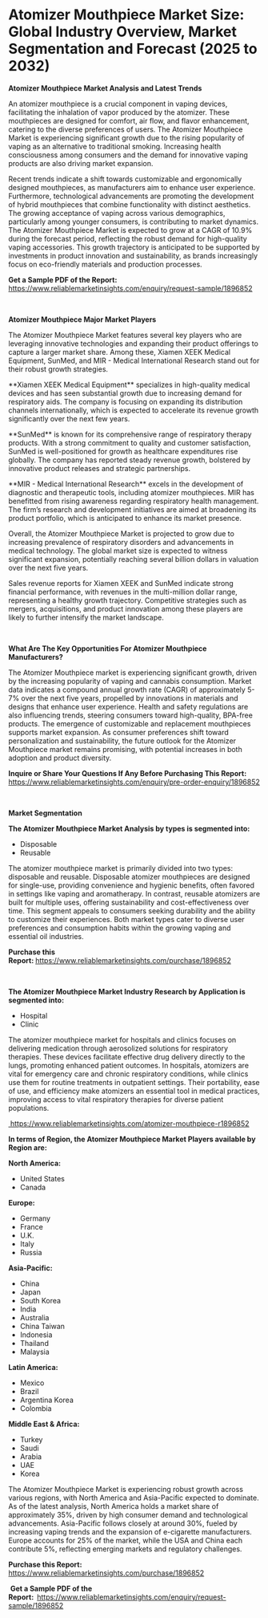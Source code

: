 <p><h1>Atomizer Mouthpiece Market Size: Global Industry Overview, Market Segmentation and Forecast (2025 to 2032)</h1></p><p><strong>Atomizer Mouthpiece Market Analysis and Latest Trends</strong></p>
<p><p>An atomizer mouthpiece is a crucial component in vaping devices, facilitating the inhalation of vapor produced by the atomizer. These mouthpieces are designed for comfort, air flow, and flavor enhancement, catering to the diverse preferences of users. The Atomizer Mouthpiece Market is experiencing significant growth due to the rising popularity of vaping as an alternative to traditional smoking. Increasing health consciousness among consumers and the demand for innovative vaping products are also driving market expansion.</p><p>Recent trends indicate a shift towards customizable and ergonomically designed mouthpieces, as manufacturers aim to enhance user experience. Furthermore, technological advancements are promoting the development of hybrid mouthpieces that combine functionality with distinct aesthetics. The growing acceptance of vaping across various demographics, particularly among younger consumers, is contributing to market dynamics. The Atomizer Mouthpiece Market is expected to grow at a CAGR of 10.9% during the forecast period, reflecting the robust demand for high-quality vaping accessories. This growth trajectory is anticipated to be supported by investments in product innovation and sustainability, as brands increasingly focus on eco-friendly materials and production processes.</p></p>
<p><strong>Get a Sample PDF of the Report:&nbsp;</strong> <a href="https://www.reliablemarketinsights.com/enquiry/request-sample/1896852?utm_campaign=3255&utm_medium=2&utm_source=Github&utm_content=ia&utm_term=16042025&utm_id=atomizer-mouthpiece">https://www.reliablemarketinsights.com/enquiry/request-sample/1896852</a></p>
<p>&nbsp;</p>
<p><strong>Atomizer Mouthpiece Major Market Players</strong></p>
<p><p>The Atomizer Mouthpiece Market features several key players who are leveraging innovative technologies and expanding their product offerings to capture a larger market share. Among these, Xiamen XEEK Medical Equipment, SunMed, and MIR - Medical International Research stand out for their robust growth strategies.</p><p>**Xiamen XEEK Medical Equipment** specializes in high-quality medical devices and has seen substantial growth due to increasing demand for respiratory aids. The company is focusing on expanding its distribution channels internationally, which is expected to accelerate its revenue growth significantly over the next few years.</p><p>**SunMed** is known for its comprehensive range of respiratory therapy products. With a strong commitment to quality and customer satisfaction, SunMed is well-positioned for growth as healthcare expenditures rise globally. The company has reported steady revenue growth, bolstered by innovative product releases and strategic partnerships.</p><p>**MIR - Medical International Research** excels in the development of diagnostic and therapeutic tools, including atomizer mouthpieces. MIR has benefitted from rising awareness regarding respiratory health management. The firm’s research and development initiatives are aimed at broadening its product portfolio, which is anticipated to enhance its market presence.</p><p>Overall, the Atomizer Mouthpiece Market is projected to grow due to increasing prevalence of respiratory disorders and advancements in medical technology. The global market size is expected to witness significant expansion, potentially reaching several billion dollars in valuation over the next five years.</p><p>Sales revenue reports for Xiamen XEEK and SunMed indicate strong financial performance, with revenues in the multi-million dollar range, representing a healthy growth trajectory. Competitive strategies such as mergers, acquisitions, and product innovation among these players are likely to further intensify the market landscape.</p></p>
<p>&nbsp;</p>
<p><strong>What Are The Key Opportunities For Atomizer Mouthpiece Manufacturers?</strong></p>
<p><p>The Atomizer Mouthpiece market is experiencing significant growth, driven by the increasing popularity of vaping and cannabis consumption. Market data indicates a compound annual growth rate (CAGR) of approximately 5-7% over the next five years, propelled by innovations in materials and designs that enhance user experience. Health and safety regulations are also influencing trends, steering consumers toward high-quality, BPA-free products. The emergence of customizable and replacement mouthpieces supports market expansion. As consumer preferences shift toward personalization and sustainability, the future outlook for the Atomizer Mouthpiece market remains promising, with potential increases in both adoption and product diversity.</p></p>
<p><strong>Inquire or Share Your Questions If Any Before Purchasing This Report:</strong> <a href="https://www.reliablemarketinsights.com/enquiry/pre-order-enquiry/1896852?utm_campaign=3255&utm_medium=2&utm_source=Github&utm_content=ia&utm_term=16042025&utm_id=atomizer-mouthpiece">https://www.reliablemarketinsights.com/enquiry/pre-order-enquiry/1896852</a></p>
<p>&nbsp;</p>
<p><strong>Market Segmentation</strong></p>
<p><strong>The Atomizer Mouthpiece Market Analysis by types is segmented into:</strong></p>
<p><ul><li>Disposable</li><li>Reusable</li></ul></p>
<p><p>The atomizer mouthpiece market is primarily divided into two types: disposable and reusable. Disposable atomizer mouthpieces are designed for single-use, providing convenience and hygienic benefits, often favored in settings like vaping and aromatherapy. In contrast, reusable atomizers are built for multiple uses, offering sustainability and cost-effectiveness over time. This segment appeals to consumers seeking durability and the ability to customize their experiences. Both market types cater to diverse user preferences and consumption habits within the growing vaping and essential oil industries.</p></p>
<p><strong>Purchase this Report:&nbsp;</strong><a href="https://www.reliablemarketinsights.com/purchase/1896852?utm_campaign=3255&utm_medium=2&utm_source=Github&utm_content=ia&utm_term=16042025&utm_id=atomizer-mouthpiece">https://www.reliablemarketinsights.com/purchase/1896852</a></p>
<p>&nbsp;</p>
<p><strong>The Atomizer Mouthpiece Market Industry Research by Application is segmented into:</strong></p>
<p><ul><li>Hospital</li><li>Clinic</li></ul></p>
<p><p>The atomizer mouthpiece market for hospitals and clinics focuses on delivering medication through aerosolized solutions for respiratory therapies. These devices facilitate effective drug delivery directly to the lungs, promoting enhanced patient outcomes. In hospitals, atomizers are vital for emergency care and chronic respiratory conditions, while clinics use them for routine treatments in outpatient settings. Their portability, ease of use, and efficiency make atomizers an essential tool in medical practices, improving access to vital respiratory therapies for diverse patient populations.</p></p>
<p><a href="https://www.reliablemarketinsights.com/atomizer-mouthpiece-r1896852?utm_campaign=3255&utm_medium=2&utm_source=Github&utm_content=ia&utm_term=16042025&utm_id=atomizer-mouthpiece">&nbsp;https://www.reliablemarketinsights.com/atomizer-mouthpiece-r1896852</a></p>
<p><strong>In terms of Region, the Atomizer Mouthpiece Market Players available by Region are:</strong></p>
<p>
    <p> <strong> North America: </strong>
        <ul>
            <li>United States</li>
            <li>Canada</li>
        </ul>
        </p> 
    <p> <strong> Europe: </strong>
        <ul>
            <li>Germany</li>
            <li>France</li>
            <li>U.K.</li>
            <li>Italy</li>
            <li>Russia</li>
        </ul>
        </p> 
    <p> <strong> Asia-Pacific: </strong>
        <ul>
            <li>China</li>
            <li>Japan</li>
            <li>South Korea</li>
            <li>India</li>
            <li>Australia</li>
            <li>China Taiwan</li>
            <li>Indonesia</li>
            <li>Thailand</li>
            <li>Malaysia</li>
        </ul>
        </p> 
    <p> <strong> Latin America: </strong>
        <ul>
            <li>Mexico</li>
            <li>Brazil</li>
            <li>Argentina Korea</li>
            <li>Colombia</li>
        </ul>
        </p> 
    <p> <strong> Middle East & Africa: </strong>
        <ul>
            <li>Turkey</li>
            <li>Saudi</li>
            <li>Arabia</li>
            <li>UAE</li>
            <li>Korea</li>
        </ul>
    </p>
    </p>
<p><p>The Atomizer Mouthpiece Market is experiencing robust growth across various regions, with North America and Asia-Pacific expected to dominate. As of the latest analysis, North America holds a market share of approximately 35%, driven by high consumer demand and technological advancements. Asia-Pacific follows closely at around 30%, fueled by increasing vaping trends and the expansion of e-cigarette manufacturers. Europe accounts for 25% of the market, while the USA and China each contribute 5%, reflecting emerging markets and regulatory challenges.</p></p>
<p><strong>Purchase this Report: </strong><a href="https://www.reliablemarketinsights.com/purchase/1896852?utm_campaign=3255&utm_medium=2&utm_source=Github&utm_content=ia&utm_term=16042025&utm_id=atomizer-mouthpiece">https://www.reliablemarketinsights.com/purchase/1896852</a></p>
<p>&nbsp;<strong>Get a Sample PDF of the Report:&nbsp;&nbsp;</strong><a href="https://www.reliablemarketinsights.com/enquiry/request-sample/1896852?utm_campaign=3255&utm_medium=2&utm_source=Github&utm_content=ia&utm_term=16042025&utm_id=atomizer-mouthpiece">https://www.reliablemarketinsights.com/enquiry/request-sample/1896852</a></p>
<p><strong></strong></p>
<p><p></p><p></p><p></p></p>